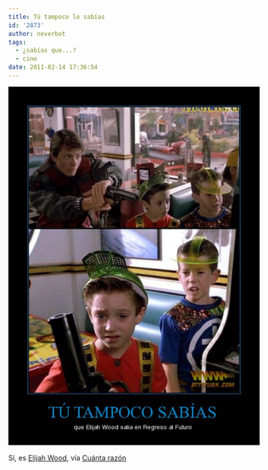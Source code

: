 ```yaml
---
title: Tú tampoco lo sabías
id: '2873'
author: neverbot
tags:
  - ¿sabías que...?
  - cine
date: 2011-02-14 17:36:54
---
```


[![](./tu-tampoco-lo-sabias/elijah-wood.jpg "elijah-wood")](./tu-tampoco-lo-sabias/elijah-wood.jpg)

Sí, es [Elijah Wood](http://www.imdb.com/name/nm0000704/), vía [Cuánta razón](http://www.cuantarazon.com/124383/tu-tampoco-sabias)